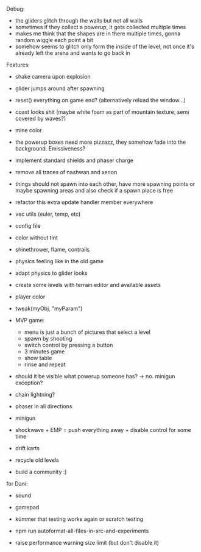 
Debug:

* the gliders glitch through the walls but not all walls
* sometimes if they collect a powerup, it gets collected multiple times
* makes me think that the shapes are in there multiple times, gonna random wiggle each point a bit
* somehow seems to glitch only form the inside of the level, not once it's already left the arena and wants to go back in

Features:

* shake camera upon explosion
* glider jumps around after spawning
* reset() everything on game end? (alternatively reload the window...)
* coast looks shit (maybe white foam as part of mountain texture, semi covered by waves?)
* mine color
* the powerup boxes need more pizzazz, they somehow fade into the background. Emissiveness?
* implement standard shields and phaser charge
* remove all traces of nashwan and xenon
* things should not spawn into each other, have more spawning points or maybe spawning areas and also check if a spawn place is free
* refactor this extra update handler member everywhere
* vec utils (euler, temp, etc)
* config file
* color without tint
* shinethrower, flame, contrails
* physics feeling like in the old game
* adapt physics to glider looks
* create some levels with terrain editor and available assets
* player color
* tweak(myObj, "myParam")

* MVP game:
  - menu is just a bunch of pictures that select a level
  - spawn by shooting
  - switch control by pressing a button
  - 3 minutes game
  - show table
  - rinse and repeat

* should it be visible what powerup someone has? -> no. minigun exception?
* chain lightning?
* phaser in all directions
* minigun
* shockwave + EMP = push everything away + disable control for some time
* drift karts

* recycle old levels

* build a community :)


for Dani:

* sound
* gamepad

* kümmer that testing works again or scratch testing
* npm run autoformat-all-files-in-src-and-experiments
* raise performance warning size limit (but don't disable it)

